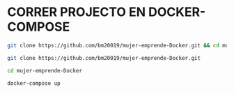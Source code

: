 # CORRER PROJECTO EN DOCKER-COMPOSE

```bash
git clone https://github.com/bm20019/mujer-emprende-Docker.git && cd mujer-emprende-Docker && chmod +x script.sh && ./script.sh && docker-compose up
```

```bash
git clone https://github.com/bm20019/mujer-emprende-Docker.git
```
```bash
cd mujer-emprende-Docker
```

```bash
docker-compose up
```
